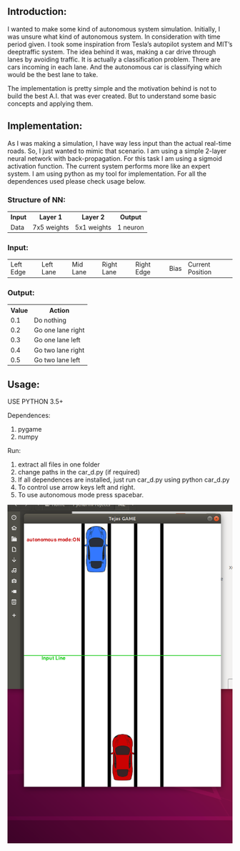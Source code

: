 <h2>Introduction:</h2>
<p>
I wanted to make some kind of autonomous system simulation. Initially, I was unsure what kind of autonomous system. In consideration with time period given. I took some inspiration from Tesla’s autopilot system and MIT’s deeptraffic system.
The idea behind it was, making a car drive through lanes by avoiding traffic.
It is actually a classification problem. There are cars incoming in each lane. And the autonomous car is classifying which would be the best lane to take.
</p>
<p>
The implementation is pretty simple and the motivation behind is not to build the best A.I. that was ever created. But to understand some basic concepts and applying them.
</p>

<h2>Implementation:</h2>
<p>
As I was making a simulation, I have way less input than the actual real-time roads. So, I just wanted to mimic that scenario. I am using a simple 2-layer neural network with back-propagation. For this task I am using a sigmoid activation function. The current system performs more like an expert system. I am using python as my tool for implementation. For all the dependences used please check usage below.
</p>

<h3>Structure of NN:</h3>
<table>
<tr>
    <th>Input</th>
    <th>Layer 1</th>
    <th>Layer 2</th>
    <th>Output</th>
  </tr>
  <tr>
    <td>Data</td>
    <td>7x5 weights</td>
    <td>5x1 weights</td>
    <td>1 neuron</td>
  </tr>
</table>

<h3>Input:</h3>
<table>
  <tr>
    <td>Left Edge</td>
    <td>Left Lane</td>
    <td>Mid Lane</td>
    <td>Right Lane</td>
    <td>Right Edge</td>
    <td>Bias</td>
    <td>Current Position</td>
  </tr>
</table>


<h3>Output:</h3>
<table>
<tr>
    <th>Value</th>
    <th>Action</th>
  </tr>
  <tr>
    <td>0.1</td>
    <td>Do nothing</td>
  </tr>
  <tr>
    <td>0.2</td>
    <td>Go one lane right</td>
  </tr>
  <tr>
    <td>0.3</td>
    <td>Go one lane left</td>
  </tr>
  <tr>
    <td>0.4</td>
    <td>Go two lane right</td>
  </tr>
  <tr>
    <td>0.5</td>
    <td>Go two lane left</td>
  </tr>
</table>


<h2>Usage:</h2>
<p>
USE PYTHON 3.5+

Dependences:
1.	pygame
2.	numpy

Run:
1.	extract all files in one folder
2.	change paths in the car_d.py (if required)
3.	If all dependences are installed, just run car_d.py using
python car_d.py
4.	To control use arrow keys left and right.
5.	To use autonomous mode press spacebar.
</p>

![alt text](https://github.com/trahane/Self-driving-car-lane-system/blob/master/showcase%20output.png?raw=true)
